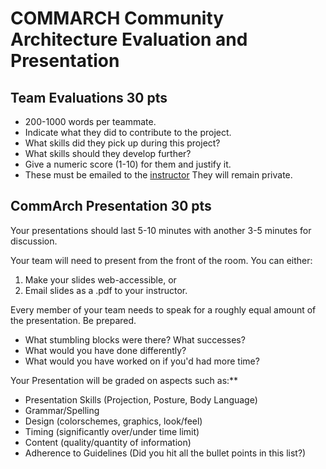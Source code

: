 # COMMARCH Community Architecture Evaluation and Presentation

## Team Evaluations 30 pts


  *   200-1000 words per teammate.
  *   Indicate what they did to contribute to the project.
  *   What skills did they pick up during this project?
  *   What skills should they develop further?
  *   Give a numeric score (1-10) for them and justify it.
  *   These must be emailed to the [instructor](mailto:deejoe@mail.rit.edu) They will remain private.

## CommArch Presentation 30 pts

Your presentations should last 5-10 minutes with another 3-5 minutes for discussion.

Your team will need to present from the front of the room. You can either:

  1) Make your slides web-accessible, or
  2) Email slides as a .pdf to your instructor.

Every member of your team needs to speak for a roughly equal amount of
the presentation. Be prepared.

  * What stumbling blocks were there? What successes?
  * What would you have done differently?
  * What would you have worked on if you'd had more time?

Your Presentation will be graded on aspects such as:**

  *   Presentation Skills (Projection, Posture, Body Language)
  *   Grammar/Spelling
  *   Design (colorschemes, graphics, look/feel)
  *   Timing (significantly over/under time limit)
  *   Content (quality/quantity of information)
  *   Adherence to Guidelines (Did you hit all the bullet points in this list?)
